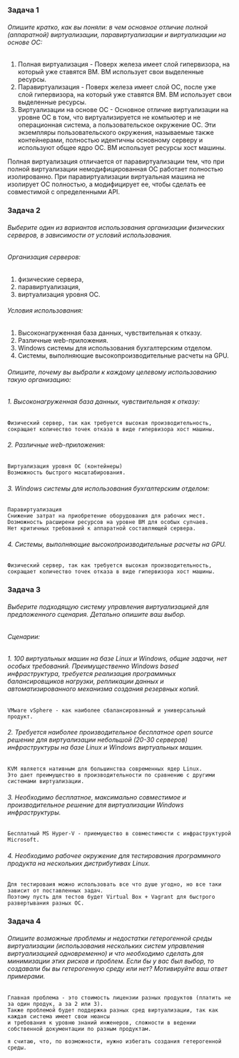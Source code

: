 ### Задача 1
###### Опишите кратко, как вы поняли: в чем основное отличие полной (аппаратной) виртуализации, паравиртуализации и виртуализации на основе ОС:
1. Полная виртуализация - Поверх железа имеет слой гипервизора, на который уже ставятся ВМ. ВМ использует свои выделенные ресурсы.
2. Паравиртуализация - Поверх железа имеет слой ОС, после уже слой гипервизора, на который уже ставятся ВМ. ВМ использует свои выделенные ресурсы.
3. Виртуализации на основе ОС - Основное отличие виртуализации на уровне ОС в том, что виртуализируется не компьютер и не операционная система, а пользовательское окружение ОС. Эти экземпляры пользовательского окружения, называемые также контейнерами, полностью идентичны основному серверу и используют общее ядро ОС. ВМ использует ресурсы хост машины.

Полная виртуализация отличается от паравиртуализации тем, что при полной виртуализации немодифицированная ОС работает полностью изолированно. При паравиртуализации виртуальная машина не изолирует ОС полностью, а модифицирует ее, чтобы сделать ее совместимой с определенными API.





### Задача 2
###### Выберите один из вариантов использования организации физических серверов, в зависимости от условий использования.
###### Организация серверов:

1. физические сервера,
2. паравиртуализация,
3. виртуализация уровня ОС. 


###### Условия использования:

1. Высоконагруженная база данных, чувствительная к отказу.
2. Различные web-приложения.
3. Windows системы для использования бухгалтерским отделом.
4. Системы, выполняющие высокопроизводительные расчеты на GPU.

###### Опишите, почему вы выбрали к каждому целевому использованию такую организацию:

###### 1. Высоконагруженная база данных, чувствительная к отказу: 
    Физический сервер, так как требуется высокая производительность, 
    сокращает количество точек отказа в виде гипервизора хост машины.

###### 2. Различные web-приложения:

    Виртуализация уровня ОС (контейнеры)
    Возможность быстрого масштабирования.

###### 3. Windows системы для использования бухгалтерским отделом:
    Паравиртуализация 
    Снижение затрат на приобретение оборудования для рабочих мест.
    Dозможность расширени ресурсов на уровне ВМ для особых сулчаев. 
    Нет критичных требований к аппаратной составляющей сервера.

###### 4. Системы, выполняющие высокопроизводительные расчеты на GPU.
    Физический сервер, так как требуется высокая производительность, 
    сокращает количество точек отказа в виде гипервизора хост машины.

### Задача 3
###### Выберите подходящую систему управления виртуализацией для предложенного сценария. Детально опишите ваш выбор.
###### Сценарии:

###### 1. 100 виртуальных машин на базе Linux и Windows, общие задачи, нет особых требований. Преимущественно Windows based инфраструктура, требуется реализация программных балансировщиков нагрузки, репликации данных и автоматизированного механизма создания резервных копий.
    VMware vSphere - как наиболее сбалансированный и универсальный продукт.
###### 2. Требуется наиболее производительное бесплатное open source решение для виртуализации небольшой (20-30 серверов) инфраструктуры на базе Linux и Windows виртуальных машин.
    KVM является нативным для большинства современных ядер Linux.
    Это дает преимущество в производительности по сравнению с другими системами виртуализации.
###### 3. Необходимо бесплатное, максимально совместимое и производительное решение для виртуализации Windows инфраструктуры.
    Бесплатный MS Hyper-V - приемущество в совместимости с инфраструктурой Microsoft.
###### 4. Необходимо рабочее окружение для тестирования программного продукта на нескольких дистрибутивах Linux.
    Для тестироваия можно использовать все что душе угодно, но все таки зависит от поставленных задач. 
    Поэтому пусть для тестов будет Virtual Box + Vagrant для быстрого развертывания разных ОС.



### Задача 4
###### Опишите возможные проблемы и недостатки гетерогенной среды виртуализации (использования нескольких систем управления виртуализацией одновременно) и что необходимо сделать для минимизации этих рисков и проблем. Если бы у вас был выбор, то создавали бы вы гетерогенную среду или нет? Мотивируйте ваш ответ примерами.
    Главная проблема - это стоимость лицензии разных продуктов (платить не за один продук, а за 2 или 3).
    Также проблемой будет поддержка разных сред виртуализации, так как каждая система имеет свои нюансы 
    и требования к уровню знаний инженеров, сложности в ведении собственной документации по разным продуктам.
    
    я считаю, что, по возможности, нужно избегать создания гетерогенной среды. 
